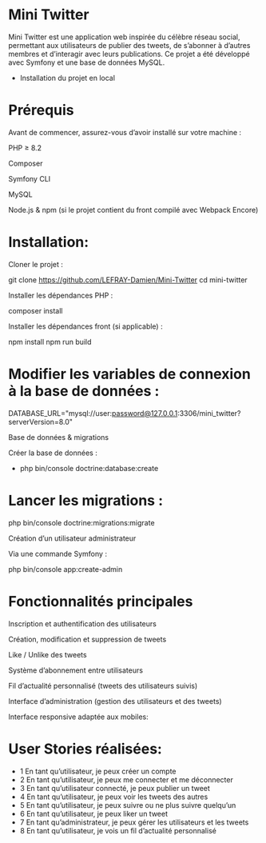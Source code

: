 # Mini Twitter

Mini Twitter est une application web inspirée du célèbre réseau social, permettant aux utilisateurs de publier des tweets, de s’abonner à d’autres membres et d’interagir avec leurs publications.
Ce projet a été développé avec Symfony et une base de données MySQL.

- Installation du projet en local

# Prérequis

Avant de commencer, assurez-vous d’avoir installé sur votre machine :

PHP ≥ 8.2

Composer

Symfony CLI

MySQL

Node.js & npm (si le projet contient du front compilé avec Webpack Encore)

# Installation:

Cloner le projet :

git clone https://github.com/LEFRAY-Damien/Mini-Twitter
cd mini-twitter

Installer les dépendances PHP :

composer install

Installer les dépendances front (si applicable) :

npm install
npm run build

# Modifier les variables de connexion à la base de données :

DATABASE_URL="mysql://user:password@127.0.0.1:3306/mini_twitter?serverVersion=8.0"

Base de données & migrations

Créer la base de données :

- php bin/console doctrine:database:create

# Lancer les migrations :

php bin/console doctrine:migrations:migrate

Création d’un utilisateur administrateur

Via une commande Symfony :

php bin/console app:create-admin


# Fonctionnalités principales

Inscription et authentification des utilisateurs

Création, modification et suppression de tweets

Like / Unlike des tweets

Système d’abonnement entre utilisateurs

Fil d’actualité personnalisé (tweets des utilisateurs suivis)

Interface d’administration (gestion des utilisateurs et des tweets)

Interface responsive adaptée aux mobiles:

# User Stories réalisées:

- 1	En tant qu’utilisateur, je peux créer un compte	
- 2	En tant qu’utilisateur, je peux me connecter et me déconnecter	
- 3	En tant qu’utilisateur connecté, je peux publier un tweet	
- 4	En tant qu’utilisateur, je peux voir les tweets des autres	
- 5	En tant qu’utilisateur, je peux suivre ou ne plus suivre quelqu’un	
- 6	En tant qu’utilisateur, je peux liker un tweet	
- 7	En tant qu’administrateur, je peux gérer les utilisateurs et les tweets	
- 8	En tant qu’utilisateur, je vois un fil d’actualité personnalisé